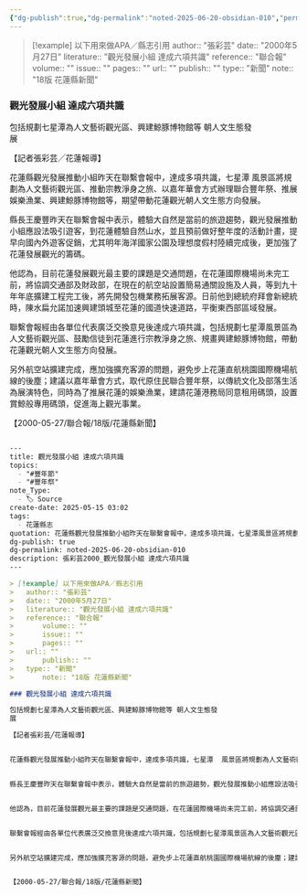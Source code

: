 ```yaml
---
{"dg-publish":true,"dg-permalink":"noted-2025-06-20-obsidian-010","permalink":"/noted-2025-06-20-obsidian-010/","title":"觀光發展小組 達成六項共識","tags":["花蓮縣志"],"noteIcon":"3","created":"2025-06-20T11:10:10.918+08:00","updated":"2025-06-20T14:43:53.375+08:00"}
---
```



> [!example] 以下用來做APA／縣志引用
> 	author:: "張彩芸"
> 	date:: "2000年5月27日"
> 	literature:: "觀光發展小組 達成六項共識"
> 	reference:: "聯合報"
> 		volume:: ""
> 		issue:: ""
> 		pages:: ""
> 	url:: ""
> 		publish:: ""
> 	type:: "新聞"	
> 		note:: "18版 花蓮縣新聞"

### 觀光發展小組 達成六項共識  

包括規劃七星潭為人文藝術觀光區、興建鯨豚博物館等 朝人文生態發  
展  

【記者張彩芸╱花蓮報導】  


花蓮縣觀光發展推動小組昨天在聯繫會報中，達成多項共識，七星潭  風景區將規劃為人文藝術觀光區、推動宗教淨身之旅、以嘉年華會方式辦理聯合豐年祭、推展娛樂漁業、興建鯨豚博物館等，期望帶動花蓮觀光朝人文生態方向發展。  


縣長王慶豐昨天在聯繫會報中表示，體驗大自然是當前的旅遊趨勢，觀光發展推動小組應設法吸引遊客，到花蓮體驗自然山水，並且預前做好整年度的活動計畫，提早向國內外遊客促銷，尤其明年海洋國家公園及理想度假村陸續完成後，更加強了花蓮發展觀光的籌碼。


他認為，目前花蓮發展觀光最主要的課題是交通問題，在花蓮國際機場尚未完工前，將協調交通部及財政部，在現在的航空站設置簡易通關設施及人員，等到九十年年底擴建工程完工後，將先開發包機業務拓展客源。日前他到總統府拜會新總統時，陳水扁允諾加速興建頭城至花蓮的國道快速道路，平衡東⻄部區域發展。  


聯繫會報經由各單位代表廣泛交換意見後達成六項共識，包括規劃七星潭風景區為人文藝術觀光區、鼓勵信徒到花蓮進行宗教淨身之旅、規畫興建鯨豚博物館，帶動花蓮觀光朝人文生態方向發展。


另外航空站擴建完成，應加強擴充客源的問題，避免步上花蓮直航桃園國際機場航線的後塵；建議以嘉年華會方式，取代原住⺠聯合豐年祭，以傳統文化及部落生活為展演特色，同時為了推展花蓮的娛樂漁業，建請花蓮港務局同意租用碼頭，設置賞鯨般專用碼頭，促進海上觀光事業。


【2000-05-27/聯合報/18版/花蓮縣新聞】


```markdown

---
title: 觀光發展小組 達成六項共識
topics:
  - "#豐年節"
  - "#豐年祭"
note_Type:
  - 🏷️ Source
create-date: 2025-05-15 03:02
tags:
  - 花蓮縣志
quotation: 花蓮縣觀光發展推動小組昨天在聯繫會報中，達成多項共識，七星潭風景區將規劃為人文藝術觀光區、推動宗教淨身之旅、以嘉年華會方式辦理聯合豐年祭、推展娛樂漁業、興建鯨豚博物館等，期望帶動花蓮觀光朝人文生態方向發展。
dg-publish: true
dg-permalink: noted-2025-06-20-obsidian-010
description: 張彩芸2000_觀光發展小組 達成六項共識
---

> [!example] 以下用來做APA／縣志引用
> 	author:: "張彩芸"
> 	date:: "2000年5月27日"
> 	literature:: "觀光發展小組 達成六項共識"
> 	reference:: "聯合報"
> 		volume:: ""
> 		issue:: ""
> 		pages:: ""
> 	url:: ""
> 		publish:: ""
> 	type:: "新聞"	
> 		note:: "18版 花蓮縣新聞"

### 觀光發展小組 達成六項共識  

包括規劃七星潭為人文藝術觀光區、興建鯨豚博物館等 朝人文生態發  
展  

【記者張彩芸╱花蓮報導】  


花蓮縣觀光發展推動小組昨天在聯繫會報中，達成多項共識，七星潭  風景區將規劃為人文藝術觀光區、推動宗教淨身之旅、以嘉年華會方式辦理聯合豐年祭、推展娛樂漁業、興建鯨豚博物館等，期望帶動花蓮觀光朝人文生態方向發展。  


縣長王慶豐昨天在聯繫會報中表示，體驗大自然是當前的旅遊趨勢，觀光發展推動小組應設法吸引遊客，到花蓮體驗自然山水，並且預前做好整年度的活動計畫，提早向國內外遊客促銷，尤其明年海洋國家公園及理想度假村陸續完成後，更加強了花蓮發展觀光的籌碼。


他認為，目前花蓮發展觀光最主要的課題是交通問題，在花蓮國際機場尚未完工前，將協調交通部及財政部，在現在的航空站設置簡易通關設施及人員，等到九十年年底擴建工程完工後，將先開發包機業務拓展客源。日前他到總統府拜會新總統時，陳水扁允諾加速興建頭城至花蓮的國道快速道路，平衡東⻄部區域發展。  


聯繫會報經由各單位代表廣泛交換意見後達成六項共識，包括規劃七星潭風景區為人文藝術觀光區、鼓勵信徒到花蓮進行宗教淨身之旅、規畫興建鯨豚博物館，帶動花蓮觀光朝人文生態方向發展。


另外航空站擴建完成，應加強擴充客源的問題，避免步上花蓮直航桃園國際機場航線的後塵；建議以嘉年華會方式，取代原住⺠聯合豐年祭，以傳統文化及部落生活為展演特色，同時為了推展花蓮的娛樂漁業，建請花蓮港務局同意租用碼頭，設置賞鯨般專用碼頭，促進海上觀光事業。


【2000-05-27/聯合報/18版/花蓮縣新聞】

```